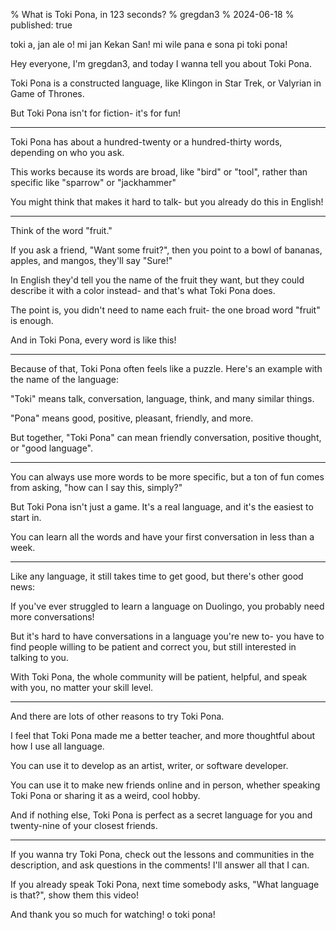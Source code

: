 % What is Toki Pona, in 123 seconds?
% gregdan3
% 2024-06-18
% published: true

<!-- last timing: ~2min -->

toki a, jan ale o! mi jan Kekan San! mi wile pana e sona pi toki pona!

Hey everyone, I'm gregdan3, and today I wanna tell you about Toki Pona.

Toki Pona is a constructed language, like Klingon in Star Trek, or Valyrian in Game of Thrones.

But Toki Pona isn't for fiction- it's for fun!

---

Toki Pona has about a hundred-twenty or a hundred-thirty words, depending on who you ask.

This works because its words are broad, like "bird" or "tool", rather than specific like "sparrow" or "jackhammer"

You might think that makes it hard to talk- but you already do this in English!

---

Think of the word "fruit." <!-- TODO: new example? -->

If you ask a friend, "Want some fruit?", then you point to a bowl of bananas, apples, and mangos, they'll say "Sure!"

In English they'd tell you the name of the fruit they want, but they could describe it with a color instead- and that's what Toki Pona does.

The point is, you didn't need to name each fruit- the one broad word "fruit" is enough.

And in Toki Pona, every word is like this!

<!-- TODO: better transition? -->

---

Because of that, Toki Pona often feels like a puzzle. Here's an example with the name of the language:

"Toki" means talk, conversation, language, think, and many similar things.

"Pona" means good, positive, pleasant, friendly, and more.

But together, "Toki Pona" can mean friendly conversation, positive thought, or "good language".

---

You can always use more words to be more specific, but a ton of fun comes from asking, "how can I say this, simply?"

But Toki Pona isn't just a game. It's a real language, and it's the easiest to start in.

You can learn all the words and have your first conversation in less than a week.

---

Like any language, it still takes time to get good, but there's other good news:

<!-- TODO: better way to explain that duolingo sucks? -->

If you've ever struggled to learn a language on Duolingo, you probably need more conversations!

But it's hard to have conversations in a language you're new to- you have to find people willing to be patient and correct you, but still interested in talking to you.

With Toki Pona, the whole community will be patient, helpful, and speak with you, no matter your skill level.

---

<!-- TODO: better wording? stronger claim? -->

And there are lots of other reasons to try Toki Pona.

I feel that Toki Pona made me a better teacher, and more thoughtful about how I use all language.

You can use it to develop as an artist, writer, or software developer.

You can use it to make new friends online and in person, whether speaking Toki Pona or sharing it as a weird, cool hobby.

And if nothing else, Toki Pona is perfect as a secret language for you and twenty-nine of your closest friends.

---

If you wanna try Toki Pona, check out the lessons and communities in the description, and ask questions in the comments! I'll answer all that I can.

If you already speak Toki Pona, next time somebody asks, "What language is that?", show them this video!

And thank you so much for watching! o toki pona!
